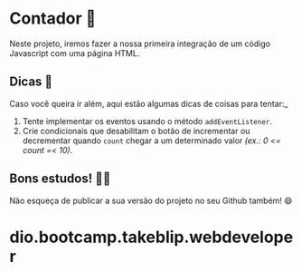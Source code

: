 # Contador :call_me_hand:

Neste projeto, iremos fazer a nossa primeira integração de um código Javascript com uma página HTML.

## Dicas :pencil:

Caso você queira ir além, aqui estão algumas dicas de coisas para tentar:_

1. Tente implementar os eventos usando o método `addEventListener`.
2. Crie condicionais que desabilitam o botão de incrementar ou decrementar quando `count` chegar a um determinado valor *(ex.: 0 <= count =< 10)*.

## Bons estudos! :man_student:

Não esqueça de publicar a sua versão do projeto no seu Github também! 😄
# dio.bootcamp.takeblip.webdeveloper
